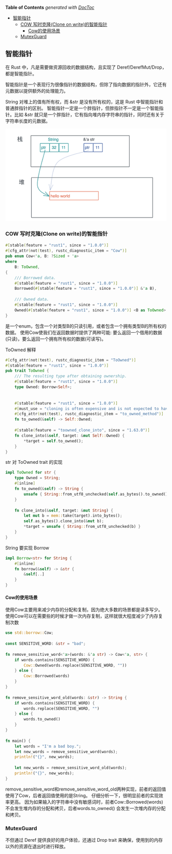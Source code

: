 <!-- START doctoc generated TOC please keep comment here to allow auto update -->
<!-- DON'T EDIT THIS SECTION, INSTEAD RE-RUN doctoc TO UPDATE -->
**Table of Contents**  *generated with [DocToc](https://github.com/thlorenz/doctoc)*

- [智能指针](#%E6%99%BA%E8%83%BD%E6%8C%87%E9%92%88)
  - [COW 写时克隆(Clone on write)的智能指针](#cow-%E5%86%99%E6%97%B6%E5%85%8B%E9%9A%86clone-on-write%E7%9A%84%E6%99%BA%E8%83%BD%E6%8C%87%E9%92%88)
    - [Cow的使用场景](#cow%E7%9A%84%E4%BD%BF%E7%94%A8%E5%9C%BA%E6%99%AF)
  - [MutexGuard](#mutexguard)

<!-- END doctoc generated TOC please keep comment here to allow auto update -->

## 智能指针

在 Rust 中，凡是需要做资源回收的数据结构，且实现了 Deref/DerefMut/Drop，都是智能指针。

智能指针是一个表现行为很像指针的数据结构，但除了指向数据的指针外，它还有元数据以提供额外的处理能力。

String 对堆上的值有所有权，而 &str 是没有所有权的，这是 Rust 中智能指针和普通胖指针的区别。
智能指针一定是一个胖指针，但胖指针不一定是一个智能指针。比如 &str 就只是一个胖指针，它有指向堆内存字符串的指针，同时还有关于字符串长度的元数据。

![img.png](string_n_str.png)

### COW 写时克隆(Clone on write)的智能指针

```rust
#[stable(feature = "rust1", since = "1.0.0")]
#[cfg_attr(not(test), rustc_diagnostic_item = "Cow")]
pub enum Cow<'a, B: ?Sized + 'a>
where
    B: ToOwned,
{
    /// Borrowed data.
    #[stable(feature = "rust1", since = "1.0.0")]
    Borrowed(#[stable(feature = "rust1", since = "1.0.0")] &'a B),

    /// Owned data.
    #[stable(feature = "rust1", since = "1.0.0")]
    Owned(#[stable(feature = "rust1", since = "1.0.0")] <B as ToOwned>::Owned),
}
```

是一个enum，包含一个对类型B的只读引用，或者包含一个拥有类型B的所有权的数据。 使用Cow使我们在返回数据时提供了两种可能:
要么返回一个借用的数据(只读)，要么返回一个拥有所有权的数据(可读写)。

ToOwned 解释

```rust
#[cfg_attr(not(test), rustc_diagnostic_item = "ToOwned")]
#[stable(feature = "rust1", since = "1.0.0")]
pub trait ToOwned {
    /// The resulting type after obtaining ownership.
    #[stable(feature = "rust1", since = "1.0.0")]
    type Owned: Borrow<Self>;


    #[stable(feature = "rust1", since = "1.0.0")]
    #[must_use = "cloning is often expensive and is not expected to have side effects"]
    #[cfg_attr(not(test), rustc_diagnostic_item = "to_owned_method")]
    fn to_owned(&self) -> Self::Owned;

    #[stable(feature = "toowned_clone_into", since = "1.63.0")]
    fn clone_into(&self, target: &mut Self::Owned) {
        *target = self.to_owned();
    }
}
```

str 对 ToOwned trait 的实现

```rust
impl ToOwned for str {
    type Owned = String;
    #[inline]
    fn to_owned(&self) -> String {
        unsafe { String::from_utf8_unchecked(self.as_bytes().to_owned()) }
    }

    fn clone_into(&self, target: &mut String) {
        let mut b = mem::take(target).into_bytes();
        self.as_bytes().clone_into(&mut b);
        *target = unsafe { String::from_utf8_unchecked(b) }
    }
}
```

String 要实现 Borrow

```rust
impl Borrow<str> for String {
    #[inline]
    fn borrow(&self) -> &str {
        &self[..]
    }
}
```

#### Cow的使用场景

使用Cow主要用来减少内存的分配和复制，因为绝大多数的场景都是读多写少。使用Cow可以在需要些的时候才做一次内存复制，这样就很大程度减少了内存复制次数

```rust
use std::borrow::Cow;

const SENSITIVE_WORD: &str = "bad";

fn remove_sensitive_word<'a>(words: &'a str) -> Cow<'a, str> {
    if words.contains(SENSITIVE_WORD) {
        Cow::Owned(words.replace(SENSITIVE_WORD, ""))
    } else {
        Cow::Borrowed(words)
    }
}

fn remove_sensitive_word_old(words: &str) -> String {
    if words.contains(SENSITIVE_WORD) {
        words.replace(SENSITIVE_WORD, "")
    } else {
        words.to_owned()
    }
}

fn main() {
    let words = "I'm a bad boy.";
    let new_words = remove_sensitive_word(words);
    println!("{}", new_words);

    let new_words = remove_sensitive_word_old(words);
    println!("{}", new_words);
}
```

remove_sensitive_word和remove_sensitive_word_old两种实现，前者的返回值使用了Cow，后者返回值使用的是String。
仔细分析一下，很明显前者的实现效率更高。
因为如果输入的字符串中没有敏感词时，前者Cow::Borrowed(words)不会发生堆内存的分配和拷贝，后者words.to_owned()
会发生一次堆内存的分配和拷贝。

### MutexGuard

不但通过 Deref 提供良好的用户体验，还通过 Drop trait 来确保，使用到的内存以外的资源在退出时进行释放。
